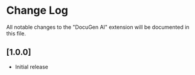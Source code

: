 # Change Log

All notable changes to the "DocuGen AI" extension will be documented in this file.

## [1.0.0]

- Initial release